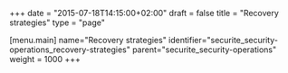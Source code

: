+++
date = "2015-07-18T14:15:00+02:00"
draft = false
title = "Recovery strategies"
type = "page"

[menu.main]
name="Recovery strategies"
identifier="securite_security-operations_recovery-strategies"
parent="securite_security-operations"
weight = 1000
+++
